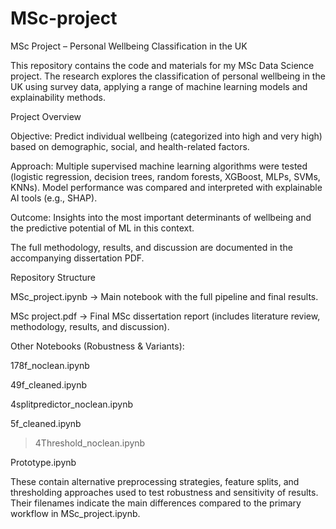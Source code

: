 # MSc-project
MSc Project – Personal Wellbeing Classification in the UK

This repository contains the code and materials for my MSc Data Science project. The research explores the classification of personal wellbeing in the UK using survey data, applying a range of machine learning models and explainability methods.

Project Overview

Objective: Predict individual wellbeing (categorized into high and very high) based on demographic, social, and health-related factors.

Approach: Multiple supervised machine learning algorithms were tested (logistic regression, decision trees, random forests, XGBoost, MLPs, SVMs, KNNs). Model performance was compared and interpreted with explainable AI tools (e.g., SHAP).

Outcome: Insights into the most important determinants of wellbeing and the predictive potential of ML in this context.

The full methodology, results, and discussion are documented in the accompanying dissertation PDF.

Repository Structure

MSc_project.ipynb → Main notebook with the full pipeline and final results.

MSc project.pdf → Final MSc dissertation report (includes literature review, methodology, results, and discussion).

Other Notebooks (Robustness & Variants):

178f_noclean.ipynb

49f_cleaned.ipynb

4splitpredictor_noclean.ipynb

5f_cleaned.ipynb

>4Threshold_noclean.ipynb

Prototype.ipynb

These contain alternative preprocessing strategies, feature splits, and thresholding approaches used to test robustness and sensitivity of results. Their filenames indicate the main differences compared to the primary workflow in MSc_project.ipynb.
